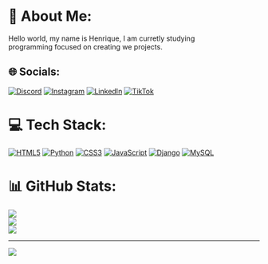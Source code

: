# 💫 About Me:
Hello world, my name is Henrique, I am curretly studying<br> programming focused on creating we projects.


## 🌐 Socials:
[![Discord](https://img.shields.io/badge/Discord-%237289DA.svg?logo=discord&logoColor=white)](https://discord.com/channels/@henrique.diomedes) [![Instagram](https://img.shields.io/badge/Instagram-%23E4405F.svg?logo=Instagram&logoColor=white)](https://www.instagram.com/henrique_diomedes/) [![LinkedIn](https://img.shields.io/badge/LinkedIn-%230077B5.svg?logo=linkedin&logoColor=white)](https://www.linkedin.com/in/henrique-diomedes/) [![TikTok](https://img.shields.io/badge/TikTok-%23000000.svg?logo=TikTok&logoColor=white)](https://tiktok.com/@tiktok.com/@zealfredo90) 

# 💻 Tech Stack:
[![HTML5](https://encrypted-tbn0.gstatic.com/images?q=tbn:ANd9GcS1nZDpZO8JbKytDHZ6m4HVsDwdfX5FUTuaOQ&s=100x100)](https://developer.mozilla.org/pt-BR/docs/Web/HTML/Element)
[![Python](https://lginfo.com.br/site/wp-content/uploads/2023/10/Python-Symbol.png=100x100)](https://www.python.org/)
[![CSS3](https://s28309.pcdn.co/wp-content/themes/321-web-marketing/assets/images/css3-logo-256.png=100x100)](https://developer.mozilla.org/pt-BR/docs/Web/CSS)
[![JavaScript](https://cdn.iconscout.com/icon/free/png-256/free-javascript-logo-icon-download-in-svg-png-gif-file-formats--technology-social-media-company-vol-4-pack-logos-icons-2945018.png=100x100)](https://developer.mozilla.org/pt-BR/docs/Web/JavaScript)
[![Django](https://www.bglynch.com/images/logos/django.png=100x100)](https://www.djangoproject.com/)
[![MySQL](https://img.shields.io/badge/mysql-4479A1.svg?style=for-the-badge&logo=mysql&logoColor=white=100x100)](https://www.mysql.com/)
# 📊 GitHub Stats:
![](https://github-readme-stats.vercel.app/api?username=HenriqueDiomedes&theme=github_dark&hide_border=false&include_all_commits=true&count_private=true)<br/>
![](https://nirzak-streak-stats.vercel.app/?user=HenriqueDiomedes&theme=github_dark&hide_border=false)<br/>
![](https://github-readme-stats.vercel.app/api/top-langs/?username=HenriqueDiomedes&theme=github_dark&hide_border=false&include_all_commits=true&count_private=true&layout=compact)

---
[![](https://visitcount.itsvg.in/api?id=HenriqueDiomedes&icon=0&color=0)](https://visitcount.itsvg.in)

<!-- Proudly created with GPRM ( https://gprm.itsvg.in ) -->
